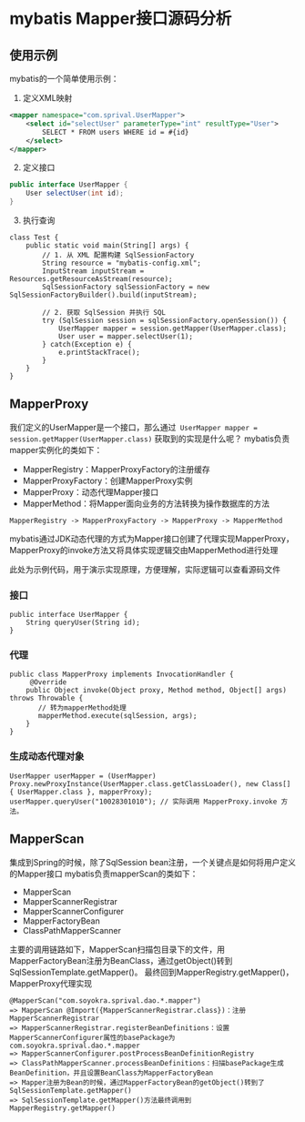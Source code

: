 # mybatis Mapper接口源码分析

## 使用示例

mybatis的一个简单使用示例：

1. 定义XML映射
```xml
<mapper namespace="com.sprival.UserMapper">
    <select id="selectUser" parameterType="int" resultType="User">
        SELECT * FROM users WHERE id = #{id}
    </select>
</mapper>
```

2. 定义接口

```java
public interface UserMapper {
    User selectUser(int id);
}
```

3. 执行查询
```
class Test {
    public static void main(String[] args) {
        // 1. 从 XML 配置构建 SqlSessionFactory
        String resource = "mybatis-config.xml";
        InputStream inputStream = Resources.getResourceAsStream(resource);
        SqlSessionFactory sqlSessionFactory = new SqlSessionFactoryBuilder().build(inputStream);

        // 2. 获取 SqlSession 并执行 SQL
        try (SqlSession session = sqlSessionFactory.openSession()) {
            UserMapper mapper = session.getMapper(UserMapper.class);
            User user = mapper.selectUser(1);
        } catch(Exception e) {
            e.printStackTrace();
        }
    }
}
```


## MapperProxy

我们定义的UserMapper是一个接口，那么通过``` UserMapper mapper = session.getMapper(UserMapper.class)```
获取到的实现是什么呢？
mybatis负责mapper实例化的类如下：
- MapperRegistry：MapperProxyFactory的注册缓存
- MapperProxyFactory：创建MapperProxy实例
- MapperProxy：动态代理Mapper接口
- MapperMethod：将Mapper面向业务的方法转换为操作数据库的方法

```
MapperRegistry -> MapperProxyFactory -> MapperProxy -> MapperMethod
```

mybatis通过JDK动态代理的方式为Mapper接口创建了代理实现MapperProxy，MapperProxy的invoke方法又将具体实现逻辑交由MapperMethod进行处理

此处为示例代码，用于演示实现原理，方便理解，实际逻辑可以查看源码文件

### 接口
```
public interface UserMapper {
    String queryUser(String id);
}
```

### 代理
```
public class MapperProxy implements InvocationHandler {
     @Override
    public Object invoke(Object proxy, Method method, Object[] args) throws Throwable {
       // 转为mapperMethod处理
       mapperMethod.execute(sqlSession, args);
    }
}
```

### 生成动态代理对象
```
UserMapper userMapper = (UserMapper) Proxy.newProxyInstance(UserMapper.class.getClassLoader(), new Class[] { UserMapper.class }, mapperProxy);
userMapper.queryUser("10028301010"); // 实际调用 MapperProxy.invoke 方法。
```

## MapperScan
集成到Spring的时候，除了SqlSession bean注册，一个关键点是如何将用户定义的Mapper接口
mybatis负责mapperScan的类如下：
- MapperScan
- MapperScannerRegistrar
- MapperScannerConfigurer
- MapperFactoryBean
- ClassPathMapperScanner

主要的调用链路如下，MapperScan扫描包目录下的文件，用MapperFactoryBean注册为BeanClass，通过getObject()转到SqlSessionTemplate.getMapper()。
最终回到MapperRegistry.getMapper()，MapperProxy代理实现
```text
@MapperScan("com.soyokra.sprival.dao.*.mapper")
=> MapperScan @Import({MapperScannerRegistrar.class})：注册MapperScannerRegistrar
=> MapperScannerRegistrar.registerBeanDefinitions：设置MapperScannerConfigurer属性的basePackage为com.soyokra.sprival.dao.*.mapper
=> MapperScannerConfigurer.postProcessBeanDefinitionRegistry
=> ClassPathMapperScanner.processBeanDefinitions：扫描basePackage生成BeanDefinition，并且设置BeanClass为MapperFactoryBean
=> Mapper注册为Bean的时候，通过MapperFactoryBean的getObject()转到了SqlSessionTemplate.getMapper()
=> SqlSessionTemplate.getMapper()方法最终调用到MapperRegistry.getMapper()
```